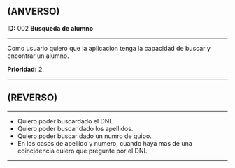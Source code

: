 ## (ANVERSO)

**ID:** 002 **Busqueda de alumno**
___

Como usuario quiero que la aplicacion tenga la capacidad de buscar y encontrar un alumno.

**Prioridad:** 2
___


## (REVERSO)
___

* Quiero poder buscardado el DNI.
* Quiero poder buscar dado los apellidos.
* Quiero poder buscar dado un numro de quipo.
* En los casos de apellido y numero, cuando haya mas de una coincidencia quiero que pregunte por el DNI.
___
